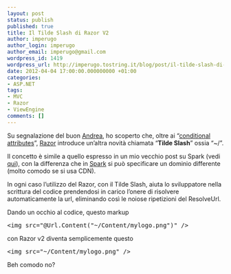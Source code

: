 ```yaml
---
layout: post
status: publish
published: true
title: Il Tilde Slash di Razor V2
author: imperugo
author_login: imperugo
author_email: imperugo@gmail.com
wordpress_id: 1419
wordpress_url: http://imperugo.tostring.it/blog/post/il-tilde-slash-di-razor-v2/
date: 2012-04-04 17:00:00.000000000 +01:00
categories:
- ASP.NET
tags:
- MVC
- Razor
- ViewEngine
comments: []
---
```

<p>Su segnalazione del buon <a title="Andrea Balducci" href="https://twitter.com/#!/andreabalducci" rel="nofollow" target="_blank">Andrea</a>, ho scoperto che, oltre ai “<a title="What’s new in Razor v2" href="http://tostring.it/blog/post/whats-new-in-razor-v2/" target="_blank">conditional attributes</a>”, <a title="Razor&#39;s post" href="http://tostring.it/tags/archive/razor" rel="tag" target="_blank">Razor</a> introduce un’altra novità chiamata “<strong>Tilde Slash</strong>” ossia “~/”.</p>

<p>Il concetto è simile a quello espresso in un mio vecchio post su Spark (vedi <a title="Spark View Engine" href="http://tostring.it/blog/post/gestire-le-risorse-con-sparkviewengine/">qui</a>), con la differenza che in <a title="Spark View Engine" href="http://tostring.it/tags/archive/sparkviewengine" target="_blank">Spark</a> si può specificare un dominio differente (molto comodo se si usa CDN).</p>

<p>In ogni caso l’utilizzo del Razor, con il Tilde Slash, aiuta lo sviluppatore nella scrittura del codice prendendosi in carico l’onere di risolvere automaticamente la url, eliminando così le noiose ripetizioni del ResolveUrl.</p>

<p>Dando un occhio al codice, questo markup </p>

<pre class="brush: xml;">&lt;img src=&quot;@Url.Content(&quot;~/Content/mylogo.png&quot;)&quot; /&gt;</pre>

<p>con Razor v2 diventa semplicemente questo</p>

<pre class="brush: xml;">&lt;img src=&quot;~/Content/mylogo.png&quot; /&gt;</pre>

<p>Beh comodo no?</p>

